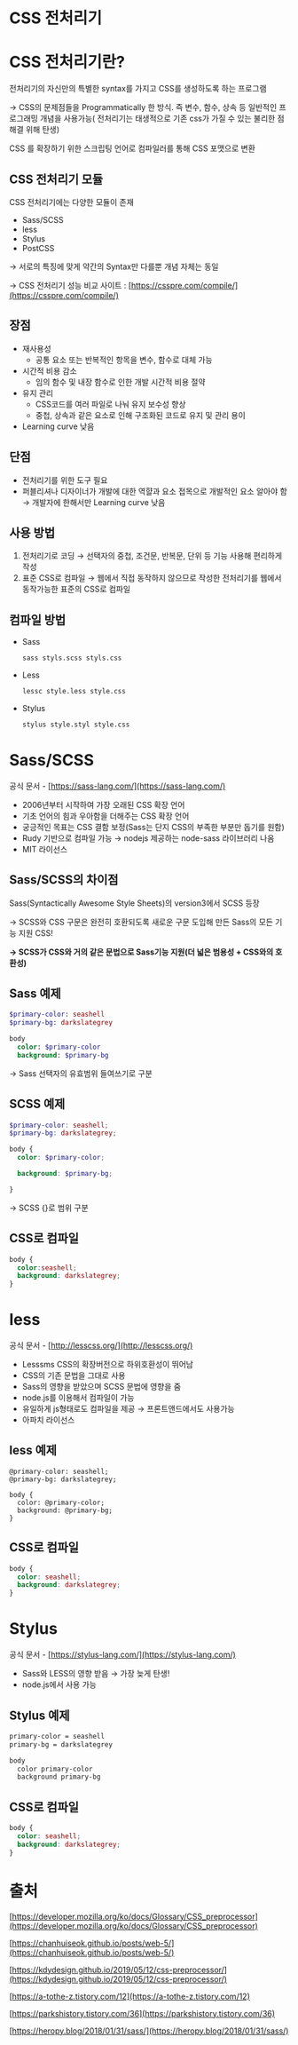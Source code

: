# CSS 전처리기

# CSS 전처리기란?

 전처리기의 자신만의 특별한 syntax를 가지고 CSS를 생성하도록 하는 프로그램

→ CSS의 문제점들을 Programmatically 한 방식. 즉 변수, 함수, 상속 등 일반적인 프로그래밍 개념을 사용가능( 전처리기는 태생적으로 기존 css가 가질 수 있는 불리한 점 해결 위해 탄생)

CSS 를 확장하기 위한 스크립팅 언어로 컴파일러를 통해 CSS 포맷으로 변환

## CSS 전처리기 모듈

CSS 전처리기에는 다양한 모듈이 존재

- Sass/SCSS
- less
- Stylus
- PostCSS

→ 서로의 특징에 맞게 약간의 Syntax만 다를뿐 개념 자체는 동일

→ CSS 전처리기 성능 비교 사이트 :  [https://csspre.com/compile/](https://csspre.com/compile/) 

## 장점

- 재사용성
    - 공통 요소 또는 반복적인 항목을 변수, 함수로 대체 가능
- 시간적 비용 감소
    - 임의 함수 및 내장 함수로 인한 개발 시간적 비용 절약
- 유지 관리
    - CSS코드를 여러 파일로 나눠 유지 보수성 향상
    - 중첩, 상속과 같은 요소로 인해 구조화된 코드로 유지 및 관리 용이
- Learning curve 낮음

## 단점

- 전처리기를 위한 도구 필요
- 퍼블리셔나 디자이너가 개발에 대한 역햘과 요소 접목으로 개발적인 요소 알아야 함
→ 개발자에 한해서만 Learning curve 낮음

## 사용 방법

1. 전처리기로 코딩 
→ 선택자의 중첩, 조건문, 반복문, 단위 등 기능 사용해 편리하게 작성
2. 표준 CSS로 컴파일 
→ 웹에서 직접 동작하지 않으므로 작성한 전처리기를 웹에서 동작가능한 표준의 CSS로 컴파일

## 컴파일 방법

- Sass

    ```bash
    sass styls.scss styls.css
    ```

- Less

    ```bash
    lessc style.less style.css
    ```

- Stylus

    ```bash
    stylus style.styl style.css
    ```

# Sass/SCSS

공식 문서 - [https://sass-lang.com/](https://sass-lang.com/)



- 2006년부터 시작하여 가장 오래된 CSS 확장 언어
- 기초 언어의 힘과 우아함을 더해주는 CSS 확장 언어
- 궁긍적인 목표는 CSS 결함 보정(Sass는 단지 CSS의 부족한 부분만 돕기를 원함)
- Rudy 기반으로 컴파일 가능 → nodejs 제공하는 node-sass 라이브러리 나옴
- MIT 라이선스

## Sass/SCSS의 차이점

Sass(Syntactically Awesome Style Sheets)의 version3에서 SCSS 등장

→ SCSS와 CSS 구문은 완전히 호환되도록 새로운 구문 도입해 만든 Sass의 모든 기능 지원 CSS!

**→ SCSS가 CSS와 거의 같은 문법으로 Sass기능 지원(더 넓은 범용성 + CSS와의 호환성)**

## Sass 예제

```sass
$primary-color: seashell
$primary-bg: darkslategrey

body
  color: $primary-color
  background: $primary-bg
```

→ Sass 선택자의 유효범위 들여쓰기로 구분

## SCSS 예제

```scss
$primary-color: seashell;
$primary-bg: darkslategrey;

body {
  color: $primary-color;

  background: $primary-bg;

}
```

→ SCSS {}로 범위 구분

## CSS로 컴파일

```css
body {
  color:seashell;
  background: darkslategrey;
}
```

# less

공식 문서 - [http://lesscss.org/](http://lesscss.org/)

- Lesssms CSS의 확장버전으로 하위호환성이 뛰어남
- CSS의 기존 문법을 그대로 사용
- Sass의 영향을 받았으며 SCSS 문법에 영향을 줌
- node.js를 이용해서 컴파일이 가능
- 유일하게 js형태로도 컴파일을 제공 → 프론트앤드에서도 사용가능
- 아파치 라이선스

## less 예제

```less
@primary-color: seashell;
@primary-bg: darkslategrey;

body {
  color: @primary-color;
  background: @primary-bg;
}
```

## CSS로 컴파일

```css
body {
  color: seashell;
  background: darkslategrey;
}
```

# Stylus

공식 문서 - [https://stylus-lang.com/](https://stylus-lang.com/)

- Sass와 LESS의 영향 받음 → 가장 늦게 탄생!
- node.js에서 사용 가능

## Stylus 예제

```sass
primary-color = seashell
primary-bg = darkslategrey

body
  color primary-color
  background primary-bg
```

## CSS로 컴파일

```css
body {
  color: seashell;
  background: darkslategrey;
}
```

# 출처

[https://developer.mozilla.org/ko/docs/Glossary/CSS_preprocessor](https://developer.mozilla.org/ko/docs/Glossary/CSS_preprocessor)

[https://chanhuiseok.github.io/posts/web-5/](https://chanhuiseok.github.io/posts/web-5/)

[https://kdydesign.github.io/2019/05/12/css-preprocessor/](https://kdydesign.github.io/2019/05/12/css-preprocessor/)

[https://a-tothe-z.tistory.com/12](https://a-tothe-z.tistory.com/12)

[https://parkshistory.tistory.com/36](https://parkshistory.tistory.com/36)

[https://heropy.blog/2018/01/31/sass/](https://heropy.blog/2018/01/31/sass/)